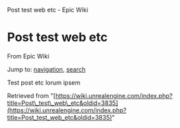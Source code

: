 Post test web etc - Epic Wiki             

Post test web etc
=================

From Epic Wiki

Jump to: [navigation](#mw-navigation), [search](#p-search)

Test post etc lorum ipsem

Retrieved from "[https://wiki.unrealengine.com/index.php?title=Post\_test\_web\_etc&oldid=3835](https://wiki.unrealengine.com/index.php?title=Post_test_web_etc&oldid=3835)"